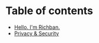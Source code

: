 # Table of contents

* [Hello. I'm Richban.](README.md)
* [Privacy & Security](privacy-and-security.md)

